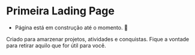 # Primeira Lading Page

- Página está em construção até o momento. 🚧


Criado para amarzenar projetos, atividades e conquistas.
Fique a vontade para retirar aquilo que for útil para você.
